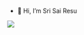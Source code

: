 - 👋 Hi, I’m Sri Sai Resu

![](https://komarev.com/ghpvc/?username=imkingofuniverse&label=PROFILE+VIEWS)


<!---
imkingofuniverse/imkingofuniverse is a ✨ special ✨ repository because its `README.md` (this file) appears on your GitHub profile.
You can click the Preview link to take a look at your changes.
--->
